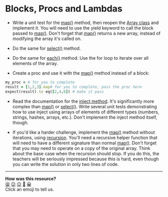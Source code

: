 # Blocks, Procs and Lambdas

- Write a unit test for the [map()](http://www.ruby-doc.org/core-2.1.2/Array.html#method-i-map) method, then reopen the [Array class](http://www.ruby-doc.org/core-2.1.2/Array.html) and implement it. You will need to use the yield keyword to call the block passed to [map()](http://www.ruby-doc.org/core-2.1.2/Array.html#method-i-map). Don't forget that [map()](http://www.ruby-doc.org/core-2.1.2/Array.html#method-i-map) returns a new array, instead of modifying the array it's called on.

- Do the same for [select()](http://www.ruby-doc.org/core-2.1.2/Array.html#method-i-select) method.

- Do the same for [each()](http://www.ruby-doc.org/core-2.1.2/Array.html#method-i-each) method. Use the for loop to iterate over all elements of the array.

- Create a proc and use it with the [map()](http://www.ruby-doc.org/core-2.1.2/Array.html#method-i-map) method instead of a block:

````ruby
my_proc = # for you to complete
result = [1,2,3].map# for you to complete, pass the proc here
expect(result).to eq([2,4,6]) # make it pass
````

- Read the documentation for the [inject method](http://www.ruby-doc.org/core-2.1.2/Enumerable.html#method-i-inject). It's significantly more complex than [map()](http://www.ruby-doc.org/core-2.1.2/Array.html#method-i-map) or [select()](http://www.ruby-doc.org/core-2.1.2/Array.html#method-i-select). Write several unit tests demonstrating how to use inject using arrays of elements of different types (numbers, strings, hashes, arrays, etc.). Don't implement the inject method itself, though.

- If you'd like a harder challenge, implement the [map()](http://www.ruby-doc.org/core-2.1.2/Array.html#method-i-map) method without iterations, using [recursion](https://github.com/makersacademy/course/blob/master/pills/recursion.md). You'll need a recursive helper function that will need to have a different signature than normal [map()](http://www.ruby-doc.org/core-2.1.2/Array.html#method-i-map). Don't forget that you may need to operate on a copy of the original array. Think about the base case when the recursion should stop. If you do this, the teachers will be seriously impressed because this is hard, even though you can write the solution in only two lines of code.

<!-- BEGIN GENERATED SECTION DO NOT EDIT -->

---

**How was this resource?**  
[😫](https://airtable.com/shrUJ3t7KLMqVRFKR?prefill_Repository=course&prefill_File=challenges/blocks_procs_lambdas.md&prefill_Sentiment=😫) [😕](https://airtable.com/shrUJ3t7KLMqVRFKR?prefill_Repository=course&prefill_File=challenges/blocks_procs_lambdas.md&prefill_Sentiment=😕) [😐](https://airtable.com/shrUJ3t7KLMqVRFKR?prefill_Repository=course&prefill_File=challenges/blocks_procs_lambdas.md&prefill_Sentiment=😐) [🙂](https://airtable.com/shrUJ3t7KLMqVRFKR?prefill_Repository=course&prefill_File=challenges/blocks_procs_lambdas.md&prefill_Sentiment=🙂) [😀](https://airtable.com/shrUJ3t7KLMqVRFKR?prefill_Repository=course&prefill_File=challenges/blocks_procs_lambdas.md&prefill_Sentiment=😀)  
Click an emoji to tell us.

<!-- END GENERATED SECTION DO NOT EDIT -->
